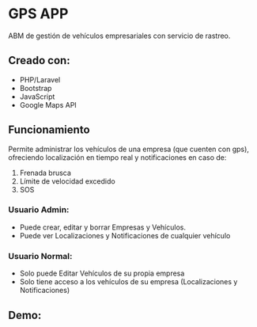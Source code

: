 # GPS APP

ABM de gestión de vehículos empresariales con servicio de rastreo.

## Creado con:
- PHP/Laravel
- Bootstrap
- JavaScript
- Google Maps API

## Funcionamiento

Permite administrar los vehículos de una empresa (que cuenten con gps), ofreciendo localización en tiempo real y notificaciones en caso de:
1. Frenada brusca
2. Límite de velocidad excedido
3. SOS

### Usuario Admin:
- Puede crear, editar y borrar Empresas y Vehículos.
- Puede ver Localizaciones y Notificaciones de cualquier vehículo

### Usuario Normal:
- Solo puede Editar Vehículos de su propia empresa
- Solo tiene acceso a los vehículos de su empresa (Localizaciones y Notificaciones)

## Demo:

